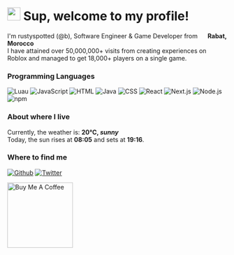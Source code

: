 <h1><img src="https://emojis.slackmojis.com/emojis/images/1531849430/4246/blob-sunglasses.gif?1531849430" width="30"/> Sup, welcome to my profile!</h1>

I'm rustyspotted (@b), Software Engineer & Game Developer from <img src="https://upload.wikimedia.org/wikipedia/commons/2/2c/Flag_of_Morocco.svg" width="15"/> <b>Rabat, Morocco</b>
<br/> I have attained over 50,000,000+ visits from creating experiences on Roblox and managed to get 18,000+ players on a single game. </br>
<h3>Programming Languages</h3>
<p>
  <img alt="Luau" src="https://img.shields.io/badge/-Luau-007ACC?style=flat-square&logo=lua&logoColor=white" />
  <img alt="JavaScript" src="https://img.shields.io/badge/-JavaScript-F7DF1E?style=flat-square&logo=javascript&logoColor=black" />
  <img alt="HTML" src="https://img.shields.io/badge/-HTML5-E34F26?style=flat-square&logo=html&logoColor=white" />
  <img alt="Java" src="https://img.shields.io/badge/-Java-007396?style=flat-square&logo=java&logoColor=white" />
  <img alt="CSS" src="https://img.shields.io/badge/-CSS3-1572B6?style=flat-square&logo=css3&logoColor=white" />
  <img alt="React" src="https://img.shields.io/badge/-React-61DAFB?style=flat-square&logo=react&logoColor=black" />
  <img alt="Next.js" src="https://img.shields.io/badge/-Next.js-000000?style=flat-square&logo=next.js&logoColor=white" />
  <img alt="Node.js" src="https://img.shields.io/badge/-Node.js-43853D?style=flat-square&logo=node.js&logoColor=white" />
  <img alt="npm" src="https://img.shields.io/badge/-npm-CB3837?style=flat-square&logo=npm&logoColor=white" />
</p>
<h3>About where I live</h3>
Currently, the weather is: <b> 20°C, <i>sunny</i></b></br>Today, the sun rises at <b>08:05</b> and sets at <b>19:16</b>.
<h3>Where to find me</h3>
<p><a href="https://github.com/rustyspottedcatt" target="_blank"><img alt="Github" src="https://img.shields.io/badge/GitHub-%2312100E.svg?&style=for-the-badge&logo=Github&logoColor=white" /></a> <a href="https://twitter.com/zzen_a" target="_blank"><img alt="Twitter" src="https://img.shields.io/badge/twitter-%231DA1F2.svg?&style=for-the-badge&logo=twitter&logoColor=white" />
</p>

<a href="https://www.buymeacoffee.com/rustyspotted" target="_blank"><img src="https://cdn.buymeacoffee.com/buttons/v2/default-red.png" alt="Buy Me A Coffee" width="150" ></a>
